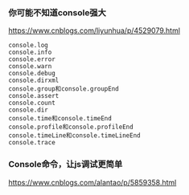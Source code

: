 ### 你可能不知道console强大

https://www.cnblogs.com/liyunhua/p/4529079.html

```
console.log
console.info
console.error
console.warn
console.debug
console.dirxml
console.group和console.groupEnd
console.assert
console.count
console.dir
console.time和console.timeEnd
console.profile和console.profileEnd
console.timeLine和console.timeLineEnd
console.trace
```

### Console命令，让js调试更简单

https://www.cnblogs.com/alantao/p/5859358.html
